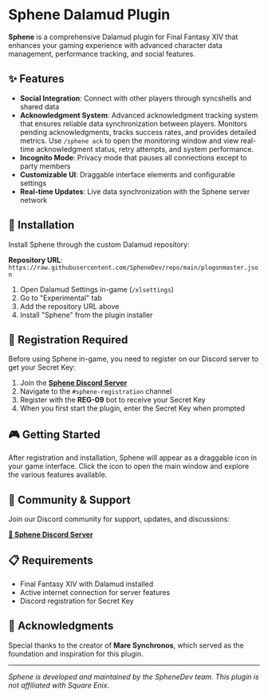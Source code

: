 # Sphene Dalamud Plugin

**Sphene** is a comprehensive Dalamud plugin for Final Fantasy XIV that enhances your gaming experience with advanced character data management, performance tracking, and social features.

## ✨ Features

- **Social Integration**: Connect with other players through syncshells and shared data
- **Acknowledgment System**: Advanced acknowledgment tracking system that ensures reliable data synchronization between players. Monitors pending acknowledgments, tracks success rates, and provides detailed metrics. Use `/sphene ack` to open the monitoring window and view real-time acknowledgment status, retry attempts, and system performance.
- **Incognito Mode**: Privacy mode that pauses all connections except to party members
- **Customizable UI**: Draggable interface elements and configurable settings
- **Real-time Updates**: Live data synchronization with the Sphene server network

## 🚀 Installation

Install Sphene through the custom Dalamud repository:

**Repository URL**: `https://raw.githubusercontent.com/SpheneDev/repo/main/plogonmaster.json`

1. Open Dalamud Settings in-game (`/xlsettings`)
2. Go to "Experimental" tab
3. Add the repository URL above
4. Install "Sphene" from the plugin installer

## 🔑 Registration Required

Before using Sphene in-game, you need to register on our Discord server to get your Secret Key:

1. Join the **[Sphene Discord Server](https://discord.gg/GbnwsP2XsF)**
2. Navigate to the `#sphene-registration` channel
3. Register with the **REG-09** bot to receive your Secret Key
4. When you first start the plugin, enter the Secret Key when prompted

## 🎮 Getting Started

After registration and installation, Sphene will appear as a draggable icon in your game interface. Click the icon to open the main window and explore the various features available.

## 💬 Community & Support

Join our Discord community for support, updates, and discussions:

**[🔗 Sphene Discord Server](https://discord.gg/GbnwsP2XsF)**

## 📋 Requirements

- Final Fantasy XIV with Dalamud installed
- Active internet connection for server features
- Discord registration for Secret Key

## 🙏 Acknowledgments

Special thanks to the creator of **Mare Synchronos**, which served as the foundation and inspiration for this plugin.

---

*Sphene is developed and maintained by the SpheneDev team. This plugin is not affiliated with Square Enix.*
